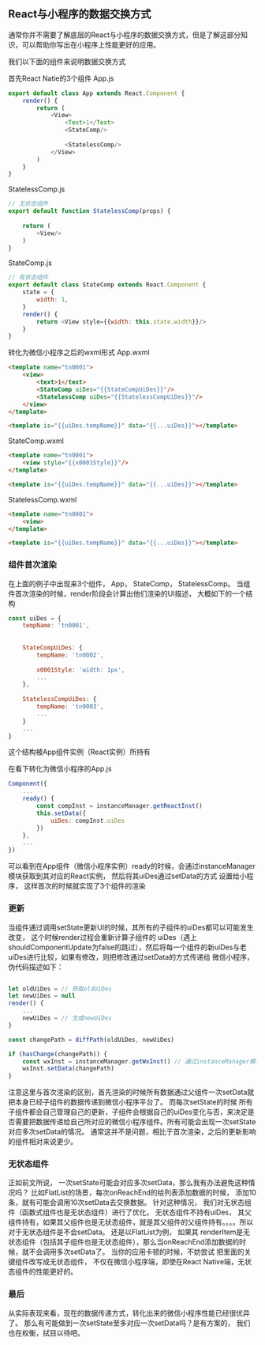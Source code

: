 ## React与小程序的数据交换方式
通常你并不需要了解底层的React与小程序的数据交换方式，但是了解这部分知识，可以帮助你写出在小程序上性能更好的应用。 

我们以下面的组件来说明数据交换方式

首先React Natie的3个组件
App.js
```javascript
export default class App extends React.Component {
    render() {
        return (
            <View>
                <Text>1</Text>
                <StateComp/>
                
                <StatelessComp/>
            </View>
        )
    }
}
```

StatelessComp.js
```javascript
// 无状态组件
export default function StatelessComp(props) {
  
    return (
        <View/>
    )
}
```

StateComp.js
```javascript
// 有状态组件
export default class StateComp extends React.Component {
    state = {
        width: 1,
    }
    render() {
        return <View style={{width: this.state.width}}/>
    }
}
```




转化为微信小程序之后的wxml形式
App.wxml
```html
<template name="tn0001">
    <view>
        <text>1</text>
        <StateComp uiDes="{{StateCompUiDes}}"/>
        <StatelessComp uiDes="{{StatelessCompUiDes}}"/>
    </view>
</template>

<template is="{{uiDes.tempName}}" data="{{...uiDes}}"></template>
```

StateComp.wxml
```html
<template name="tn0001">
    <view style="{{x0001Style}}"/>  
</template>

<template is="{{uiDes.tempName}}" data="{{...uiDes}}"></template>
```

StatelessComp.wxml
```html
<template name="tn0001">
    <view>  
</template>

<template is="{{uiDes.tempName}}" data="{{...uiDes}}"></template>
```



### 组件首次渲染
在上面的例子中出现来3个组件， App， StateComp， StatelessComp。 当组件首次渲染的时候，render阶段会计算出他们渲染的UI描述， 大概如下的一个结构
```javascript
const uiDes = {
    tempName: 'tn0001',
   
    
    StateCompUiDes: {
        tempName: 'tn0002',
        
        x0001Style: 'width: 1px',
        ...
    },
    
    StatelessCompUiDes: {
        tempName: 'tn0003',
        ...
    }
    ...
}
```
这个结构被App组件实例（React实例）所持有

在看下转化为微信小程序的App.js
```javascript
Component({
    ...
    ready() {
        const compInst = instanceManager.getReactInst()
        this.setData({
            uiDes: compInst.uiDes
        })
    },
    ...
})
```
可以看到在App组件（微信小程序实例）ready的时候，会通过instanceManager模块获取到其对应的React实例， 然后将其uiDes通过setData的方式
设置给小程序， 这样首次的时候就实现了3个组件的渲染
### 更新
当组件通过调用setState更新UI的时候，其所有的子组件的uiDes都可以可能发生改变， 这个时候render过程会重新计算子组件的
uiDes（遇上shouldComponentUpdate为false的跳过），然后将每一个组件的新uiDes与老uiDes进行比较，如果有修改，则把修改通过setData的方式传递给
微信小程序，伪代码描述如下： 
```javascript

let oldUiDes = // 获取oldUiDes
let newUiDes = null
render() {
    ...
    newUiDes = // 生成newUiDes
}

const changePath = diffPath(oldUiDes, newUiDes)

if (hasChange(changePath)) {
    const wxInst = instanceManager.getWxInst() // 通过instanceManager模块获取微信小程序实例
    wxInst.setData(changePath)
}
```
注意这里与首次渲染的区别，首先渲染的时候所有数据通过父组件一次setData就把本身已经子组件的数据传递到微信小程序平台了。 而每次setState的时候
所有子组件都会自己管理自己的更新，子组件会根据自己的uiDes变化与否，来决定是否需要把数据传递给自己所对应的微信小程序组件。所有可能会出现一次setState
对应多次setData的情况。 通常这并不是问题，相比于首次渲染，之后的更新影响的组件相对来说更少。 

### 无状态组件
正如前文所说， 一次setState可能会对应多次setData，那么我有办法避免这种情况吗？ 比如FlatList的场景，每次onReachEnd的给列表添加数据的时候，
添加10条，就有可能会调用10次setData去交换数据。 针对这种情况， 我们对无状态组件（函数式组件也是无状态组件）进行了优化， 无状态组件不持有uiDes，
其父组件持有，如果其父组件也是无状态组件，就是其父组件的父组件持有。。。。所以对于无状态组件是不会setData。 还是以FlatList为例， 如果其
renderItem是无状态组件（包括其子组件也是无状态组件），那么当onReachEnd添加数据的时候，就不会调用多次setData了。 当你的应用卡顿的时候，不妨尝试
把里面的关键组件改写成无状态组件， 不仅在微信小程序端，即使在React Native端，无状态组件的性能更好的。 

### 最后
从实际表现来看，现在的数据传递方式，转化出来的微信小程序性能已经很优异了。 那么有可能做到一次setState至多对应一次setData吗？是有方案的， 我们
也在权衡，拭目以待吧。 

